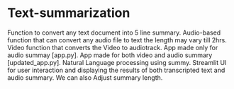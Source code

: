 # Text-summarization
Function to convert any text document into 5 line summary.
Audio-based function that can convert any audio file to text the length may vary till 2hrs.
Video function that converts the Video to audiotrack.
App made only for audio summay [app.py].
App made for both video and audio summary [updated_app.py].
Natural Language processing using summy.
Streamlit UI for user interaction and displaying the results of both transcripted text and audio summary.
We can also Adjust summary length.
